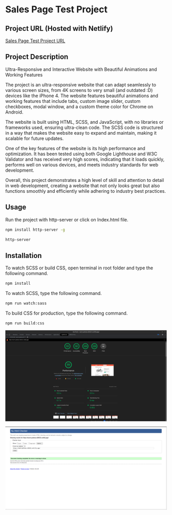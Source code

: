 # Sales Page Test Project

## Project URL (Hosted with Netlify)
[Sales Page Test Project URL](https://warm-paletas-d29231.netlify.app/)

## Project Description

Ultra-Responsive and Interactive Website with Beautiful Animations and Working Features

The project is an ultra-responsive website that can adapt seamlessly to various screen sizes, from 4K screens to very small (and outdated :D) devices like the iPhone 4. The website features beautiful animations and working features that include tabs, custom image slider, custom checkboxes, modal window, and a custom theme color for Chrome on Android.

The website is built using HTML, SCSS, and JavaScript, with no libraries or frameworks used, ensuring ultra-clean code. The SCSS code is structured in a way that makes the website easy to expand and maintain, making it scalable for future updates.

One of the key features of the website is its high performance and optimization. It has been tested using both Google Lighthouse and W3C Validator and has received very high scores, indicating that it loads quickly, performs well on various devices, and meets industry standards for web development.

Overall, this project demonstrates a high level of skill and attention to detail in web development, creating a website that not only looks great but also functions smoothly and efficiently while adhering to industry best practices.

## Usage

Run the project with http-server or click on Index.html file.

```bash
npm install http-server -g
```
```bash
http-server
```

## Installation

To watch SCSS or build CSS, open terminal in root folder and type the following command.

```bash
npm install
```
To watch SCSS, type the following command.

```bash
npm run watch:sass
```

To build CSS for production, type the following command.

```bash
npm run build:css
```

![Example Image](readme/google-lighthouse-score.png)

![Example Image](readme/W3C-validator-score.png)